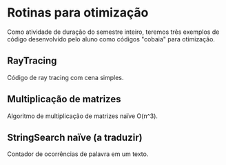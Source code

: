 # Rotinas para otimização

Como atividade de duração do semestre inteiro, teremos três exemplos
de código desenvolvido pelo aluno como códigos "cobaia" para
otimização.

## RayTracing

Código de ray tracing com cena simples.

## Multiplicação de matrizes

Algoritmo de multiplicação de matrizes naïve O(n^3).

## StringSearch naïve (a traduzir)

Contador de ocorrências de palavra em um texto.

